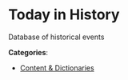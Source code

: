 # Today in History


Database of historical events



**Categories**:

- [Content & Dictionaries](https://github.com/apis-list/apis-list#content-and-dictionaries)



